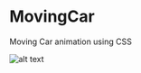 # MovingCar
Moving Car animation using CSS

![alt text](https://github.com/LostStruct24/MovingCar/blob/main/images/Moving-Car.gif)
